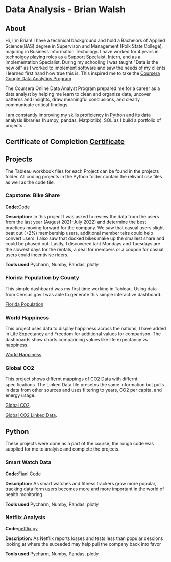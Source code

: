 # Data Analysis - Brian Walsh

## About
Hi, I'm Brian! I have a technical background and hold a Bachelors of Applied Science(BAS) degree in Supervison and Management (Polk State College), majoring in Business Information Techology. I have worked for 4 years in technolgoy playing roles as a Support Speclaist, Intern, and as a Implementation Speclalist. During my schooling I was taught "Data is the new oil" as I worked to implement software and saw the needs of my clients I learned first hand how true this is. This inspired me to take the [Coursera Google Data Analytics Program](https://bit.ly/3zrdKdK)

The Coursera Online Data Analyst Program prepared me for a career as a data analyst by helping me learn to clean and organize data, uncover patterns and insights, draw meaningful conclusions, and clearly communicate critical findings. 

I am constantly improving my skills proficiency in Python and its data analysis libraries (Numpy, pandas, Matplotlib), SQL as I build a portfolio of projects .

## Certificate of Completion [Certificate](https://www.coursera.org/account/accomplishments/specialization/certificate/C323NSQ55WQW)


## Projects
The Tableau workbook files for each Project can be found in the projects folder. All coding projects in the Python folder contain the relivant csv files as well as the code file. 

### Capstone: Bike Share
**Code:**[Code](https://github.com/Brian-Walsh-0396/Data-Analysis/tree/main/Projects/Capstone)

**Description:** In this project I was asked to review the data from the users from the last year (August 2021-July 2022) and determine the best practices moving forward for the company. We saw that casual users slight beat out (+2%) membership users, additional member teirs could help convert users. I also saw that docked bikes make up the smallest share and could be phased out. Lastly, I discovered taht Mondays and Tuesdays are the slowest days for the rentals, a deal for members or a coupon for casual users could incentivise riders.

**Tools used** Pycharm, Numby, Pandas, plotly

### Florida Population by County
This simple dashboard was my first time working in Tableau. Using data from Census.gov I was able to generate this simple interactive dashboard. 

[Florida Population](https://public.tableau.com/app/profile/brian.walsh2283/viz/FloridaCountyPop/Dashboard1?publish=yes)

### World Happiness
This project uses data to display happiness across the nations, I have added in Life Expectancy and Freedom for additional values for comparison. The dashboards show charts comparining values like life expectancy vs happiness. 

[World Happiness](https://public.tableau.com/app/profile/brian.walsh2283/viz/WorldHappiness_16595671474250/Sheet2?publish=yes)

### Global CO2
This project shows differnt mappings of CO2 Data with differnt specifications. The Linked Data file presetns the same information but pulls in data from other sources and uses filtering to years, CO2 per capita, and energy usage.

[Global CO2](https://public.tableau.com/app/profile/brian.walsh2283/viz/GlobalCo2_16595688553310/CO2CapitaRegion?publish=yes).

[Global CO2 Linked Data](https://public.tableau.com/app/profile/brian.walsh2283/viz/GlobalCO2_LinkedData/Sheet1?publish=yes).


## Python
These projects were done as a part of the course, the rough code was supplied for me to analyise and complete the projects. 

### Smart Watch Data
**Code:**[Fianl Code](https://github.com/Brian-Walsh-0396/Data-Analysis/blob/main/Projects/Python/Smartwatch%20Data%20Analysis/Code.py)

**Description:** As smart watches and fitness trackers grow more popular, tracking data form users becomes more and more important in the world of health monitoring. 

**Tools used** Pycharm, Numby, Pandas, plotly

### Netflix Analysis
**Code:**[netflix.py](https://github.com/Brian-Walsh-0396/Data-Analysis/blob/main/Projects/Python/Netflix%20Analysis/main.py)

**Description:** As Netflix reports losses and tests less than popular descions looking at where the suceeded may help pull the company back into favor

**Tools used** Pycharm, Numby, Pandas, plotly



